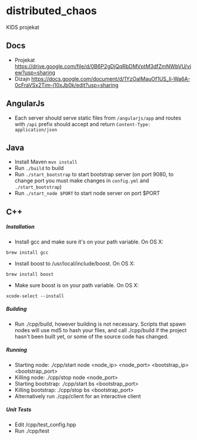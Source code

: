 # distributed_chaos
KIDS projekat

## Docs
- Projekat https://drive.google.com/file/d/0B6P2gDjQqRbDMVptM3dfZmNWbVU/view?usp=sharing
- Dizajn https://docs.google.com/document/d/1YzOaIMauOf1US_li-Wa6A-0cFraVSx2Tim-j10xJb0k/edit?usp=sharing

## AngularJs
- Each server should serve static files from `/angularjs/app` and routes with `/api` prefix should accept and return `Content-Type: application/json`

## Java
- Install Maven `mvn install`
- Run `./build` to build
- Run `./start_bootstrap` to start bootstrap server (on port 9080, to change port you must make changes in `config.yml` and `./start_bootstrap`)
- Run `./start_node $PORT` to start node server on port $PORT

## C++
##### Installation
- Install gcc and make sure it's on your path variable. On OS X:
```
brew install gcc
```

- Install boost to /usr/local/include/boost. On OS X:
```
brew install boost
```

- Make sure boost is on your path variable. On OS X:
```
xcode-select --install
```
##### Building
- Run ./cpp/build, however building is not necessary. Scripts that spawn nodes will use md5 to hash your files, and call ./cpp/build if the project hasn't been built yet, or some of the source code has changed.

##### Running
- Starting node: ./cpp/start node <node_ip> <node_port> <bootstrap_ip> <bootstrap_port>
- Killing node: ./cpp/stop node <node_port>
- Starting bootstrap: ./cpp/start bs <bootstrap_port>
- Killing bootstrap: ./cpp/stop bs <bootstrap_port>
- Alternatively run ./cpp/client for an interactive client

##### Unit Tests
- Edit /cpp/test_config.hpp
- Run ./cpp/test
